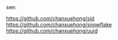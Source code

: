 see:  

https://github.com/chanxuehong/sid  
https://github.com/chanxuehong/snowflake  
https://github.com/chanxuehong/uuid  
